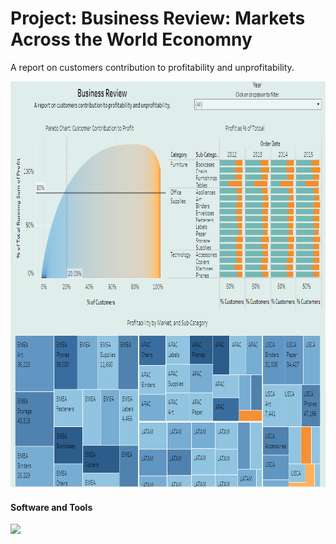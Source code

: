 
# Project: Business Review: Markets Across the World Economny
A report on customers contribution to profitability and unprofitability.
<p align ="center">
   <img src = "image/dashboard.PNG" width="1000" 
     height="650"> 
</p>

#### Software and Tools
![](https://img.shields.io/badge/Tableau-Public-informational?style=flat&color=2bbc8a)
